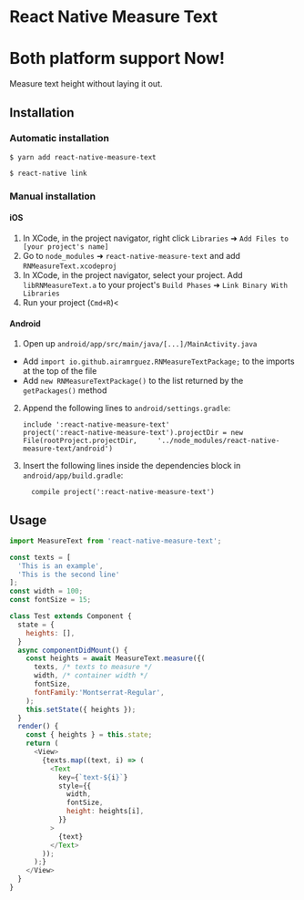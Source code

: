 # React Native Measure Text
# Both platform support Now!

Measure text height without laying it out.

## Installation

### Automatic installation

`$ yarn add react-native-measure-text`

`$ react-native link`

### Manual installation

#### iOS

1. In XCode, in the project navigator, right click `Libraries` ➜ `Add Files to [your project's name]`
2. Go to `node_modules` ➜ `react-native-measure-text` and add `RNMeasureText.xcodeproj`
3. In XCode, in the project navigator, select your project. Add `libRNMeasureText.a` to your project's `Build Phases` ➜ `Link Binary With Libraries`
4. Run your project (`Cmd+R`)<

#### Android

1. Open up `android/app/src/main/java/[...]/MainActivity.java`
  - Add `import io.github.airamrguez.RNMeasureTextPackage;` to the imports at the top of the file
  - Add `new RNMeasureTextPackage()` to the list returned by the `getPackages()` method
2. Append the following lines to `android/settings.gradle`:
  	```
  	include ':react-native-measure-text'
  	project(':react-native-measure-text').projectDir = new File(rootProject.projectDir, 	'../node_modules/react-native-measure-text/android')
  	```
3. Insert the following lines inside the dependencies block in `android/app/build.gradle`:
  	```
      compile project(':react-native-measure-text')
  	```

## Usage
```javascript
import MeasureText from 'react-native-measure-text';

const texts = [
  'This is an example',
  'This is the second line'
];
const width = 100;
const fontSize = 15;

class Test extends Component {
  state = {
    heights: [],
  }
  async componentDidMount() {
    const heights = await MeasureText.measure({(
      texts, /* texts to measure */
      width, /* container width */
      fontSize,
      fontFamily:'Montserrat-Regular',
    );
    this.setState({ heights });
  }
  render() {
    const { heights } = this.state;
    return (
      <View>
        {texts.map((text, i) => (
          <Text
            key={`text-${i}`}
            style={{
              width,
              fontSize,
              height: heights[i],
            }}
          >
            {text}
          </Text>
        ));
      );}
    </View>
  }
}
```
